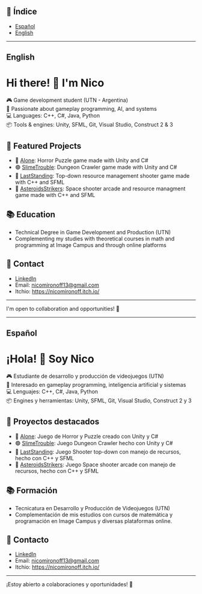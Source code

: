 ## 📑 Índice

- [Español](#español)
- [English](#english)
----------------------------------------------------------------------------------------------------------------------------------------

## English

# Hi there! 👋 I'm Nico

🎮 Game development student (UTN - Argentina)  
🧠 Passionate about gameplay programming, AI, and systems  
💻 Languages: C++, C#, Java, Python  
📦 Tools & engines: Unity, SFML, Git, Visual Studio, Construct 2 & 3   

## 📌 Featured Projects

- 🧠 [Alone](https://github.com/nicomirr/Alone): Horror Puzzle game made with Unity and C#
- 🟢 [SlimeTrouble](https://github.com/nicomirr/SlimeTrouble): Dungeon Crawler game made with Unity and C#
- 🎯 [LastStanding](https://github.com/nicomirr/LastStanding): Top-down resource management shooter game made with C++ and SFML
- 🚀 [AsteroidsStrikers](https://github.com/nicomirr/AsteroidsStrikers): Space shooter arcade and resource managment game made with C++ and SFML

## 📚 Education

- Technical Degree in Game Development and Production (UTN)
- Complementing my studies with theoretical courses in math and programming at Image Campus and through online platforms

## 🔗 Contact

- [LinkedIn](https://www.linkedin.com/in/nicomi/)
- Email: nicomironoff13@gmail.com
- Itchio: https://nicomironoff.itch.io/

---

I'm open to collaboration and opportunities! 💼

----------------------------------------------------------------------------------------------------------------------------------------

## Español

# ¡Hola! 👋 Soy Nico

🎮 Estudiante de desarrollo y producción de videojuegos (UTN)  
🧠 Interesado en gameplay programming, inteligencia artificial y sistemas  
💻 Lenguajes: C++, C#, Java, Python  
📦 Engines y herramientas: Unity, SFML, Git, Visual Studio, Construct 2 y 3  

## 📌 Proyectos destacados

- 🧠 [Alone](https://github.com/nicomirr/Alone): Juego de Horror y Puzzle creado con Unity y C#
- 🟢 [SlimeTrouble](https://github.com/nicomirr/SlimeTrouble): Juego Dungeon Crawler hecho con Unity y C#
- 🎯 [LastStanding](https://github.com/nicomirr/LastStanding): Juego Shooter top-down con manejo de recursos, hecho con C++ y SFML
- 🚀 [AsteroidsStrikers](https://github.com/nicomirr/AsteroidsStrikers): Juego Space shooter arcade con manejo de recursos, hecho con C++ y SFML

## 📚 Formación

- Tecnicatura en Desarrollo y Producción de Videojuegos (UTN)
- Complementación de mis estudios con cursos de matemática y programación en Image Campus y diversas plataformas online.

## 🔗 Contacto

- [LinkedIn](https://www.linkedin.com/in/nicomi/)
- Email: nicomironoff13@gmail.com
- Itchio: https://nicomironoff.itch.io/
  
---

¡Estoy abierto a colaboraciones y oportunidades! 💼

